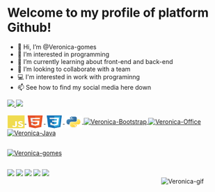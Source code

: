 # Welcome to my profile of platform Github!
- 👋 Hi, I’m @Veronica-gomes
- 👀 I’m interested in programming
- 🌱 I’m currently learning about front-end and back-end
- 💞️ I’m looking to collaborate with a team
- 💻 I'm interested in work with programinng
- 📫 See how to find my social media  here down 

 <div>
  <a href="https://github.com/Veronica-gomes">
  <img height="160em" src="https://github-readme-stats.vercel.app/api?username=Veronica-gomes&show_icons=false&theme=radical&include_all_commits=true&count_private=true"/>
  <img height="110em" src="https://github-readme-stats.vercel.app/api/top-langs/?username=Veronica-gomes&layout=compact&langs_count=7&theme=radical"/>
</div>
 
 <div style="display: inline_block"><br>
  <img align="center" alt="Veronica-Js" height="30" width="40" src="https://raw.githubusercontent.com/devicons/devicon/master/icons/javascript/javascript-plain.svg">
  <img align="center" alt="Veronica-HTML" height="30" width="40" src="https://raw.githubusercontent.com/devicons/devicon/master/icons/html5/html5-original.svg">
  <img align="center" alt="Veronica-CSS" height="30" width="40" src="https://raw.githubusercontent.com/devicons/devicon/master/icons/css3/css3-original.svg">
  <img align="center" alt="Veronica-Python" height="30" width="40" src="https://raw.githubusercontent.com/devicons/devicon/master/icons/python/python-original.svg">  
  <img align="center" alt="Veronica-Bootstrap" height="30" width="180" src="https://img.shields.io/badge/Bootstrap-563D7C?style=for-the-badge&logo=bootstrap&logoColor=white">
  <img align="center" alt="Veronica-Office" height="30" width="200" src="https://img.shields.io/badge/Microsoft_Office-D83B01?style=for-the-badge&logo=microsoft-office&logoColor=white">
  <img align="center" alt="Veronica-Java" height="60" width="70" src="https://www.celsonunes.com.br/wp-content/uploads/2018/05/java-logo.png"
</div>

 ##

 <img src="https://komarev.com/ghpvc/?username=Veronica-gomes&color=red" alt="Veronica-gomes" /> 

 ##
 <div>
  <a href="https://www.instagram.com/veronikdev/" target="_blank"><img src="https://img.shields.io/badge/-Instagram-%23E4405F?style=for-the-badge&logo=instagram&logoColor=white" target="_blank"></a>
  <a href = "mailto:veronicatgo2020@gmail.com"><img src="https://img.shields.io/badge/-Gmail-%23333?style=for-the-badge&logo=gmail&logoColor=white" target="_blank"></a>
  <a href="https://www.linkedin.com/in/veronica-gomes-854http://api.whatsapp.com/send?phone=5511910096886045198/" target="_blank"><img src="https://img.shields.io/badge/-LinkedIn-%230077B5?style=for-the-badge&logo=linkedin&logoColor=white" target="_blank"></a> 
  <a href = "mailto:veronica_tgo@hotmail.com"><img src="https://img.shields.io/badge/Microsoft_Outlook-0078D4?style=for-the-badge&logo=microsoft-outlook&logoColor=white" target="_blank"></a>
  <a href = "http://api.whatsapp.com/send?phone=5511910096886" target="_blank"><img src="https://img.shields.io/badge/WhatsApp-25D366?style=for-the-badge&logo=whatsapp&logoColor=white" target="_blank"></a> 
  </div>

 <div>
    <img align="right" alt="Veronica-gif" height="150" width="150" src="https://cdn.discordapp.com/attachments/873268228510601226/873268381204246528/230829111_3651945274905212_6841571214309510829_n.gif">
  </div>
